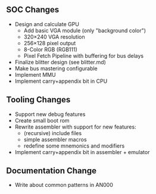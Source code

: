 ## SOC Changes
- Design and calculate GPU
  - Add basic VGA module (only "background color")
  - 320×240 VGA resolution
  - 256×128 pixel output
  - 8-Color RGB (RGB111)
  - Pixel Fetch Pipeline with buffering for bus delays
- Finalize blitter design (see blitter.md)
- Make bus mastering configurable
- Implement MMU
- Implement carry+appendix bit in CPU

## Tooling Changes
- Support new debug features
- Create small boot rom
- Rewrite assembler with support for new features:
  - (recursive) include files
  - simple assembler macros
  - redefine some mnemonics and modifiers
- Implement carry+appendix bit in assembler + emulator

## Documentation Change
- Write about common patterns in AN000
